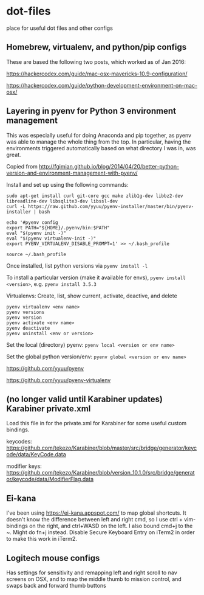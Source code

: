 # dot-files
place for useful dot files and other configs

## Homebrew, virtualenv, and python/pip configs 
These are based the following two posts, which worked as of Jan 2016:

https://hackercodex.com/guide/mac-osx-mavericks-10.9-configuration/

https://hackercodex.com/guide/python-development-environment-on-mac-osx/

## Layering in pyenv for Python 3 environment management
This was especially useful for doing Anaconda and pip together, as pyenv was able to manage the whole thing from the top. In particular, having the environments triggered automatically based on what directory I was in, was great. 

Copied from http://fgimian.github.io/blog/2014/04/20/better-python-version-and-environment-management-with-pyenv/

Install and set up using the following commands: 

    sudo apt-get install curl git-core gcc make zlib1g-dev libbz2-dev libreadline-dev libsqlite3-dev libssl-dev
    curl -L https://raw.github.com/yyuu/pyenv-installer/master/bin/pyenv-installer | bash

    echo '#pyenv config
    export PATH="${HOME}/.pyenv/bin:$PATH"
    eval "$(pyenv init -)"
    eval "$(pyenv virtualenv-init -)" 
    export PYENV_VIRTUALENV_DISABLE_PROMPT=1' >> ~/.bash_profile

    source ~/.bash_profile
    
Once installed, list python versions via `pyenv install -l`

To install a particular version (make it available for envs), `pyenv install <version>`, e.g. `pyenv install 3.5.3`

Virtualenvs: Create, list, show current, activate, deactive, and delete

    pyenv virtualenv <env name>
    pyenv versions
    pyenv version
    pyenv activate <env name>
    pyenv deactivate
    pyenv uninstall <env or version>
   
Set the local (directory) pyenv: `pyenv local <version or env name>`

Set the global python version/env: `pyenv global <version or env name>`

https://github.com/yyuu/pyenv

https://github.com/yyuu/pyenv-virtualenv


## (no longer valid until Karabiner updates) Karabiner private.xml
Load this file in for the private.xml for Karabiner for some useful custom bindings.

keycodes: https://github.com/tekezo/Karabiner/blob/master/src/bridge/generator/keycode/data/KeyCode.data

modifier keys: https://github.com/tekezo/Karabiner/blob/version_10.1.0/src/bridge/generator/keycode/data/ModifierFlag.data

## Ei-kana
I've been using https://ei-kana.appspot.com/ to map global shortcuts. It doesn't know the difference between left and right cmd, so I use ctrl + vim-bindings on the right, and ctrl+WASD on the left. I also bound cmd+j to the ~. Might do fn+j instead.
Disable Secure Keyboard Entry on iTerm2 in order to make this work in iTerm2.

## Logitech mouse configs
Has settings for sensitivity and remapping left and right scroll to nav screens on OSX, and to map the middle thumb to mission control, and swaps back and forward thumb buttons
